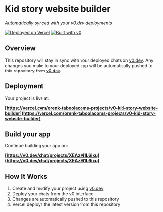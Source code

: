 # Kid story website builder

*Automatically synced with your [v0.dev](https://v0.dev) deployments*

[![Deployed on Vercel](https://img.shields.io/badge/Deployed%20on-Vercel-black?style=for-the-badge&logo=vercel)](https://vercel.com/orenk-taboolacoms-projects/v0-kid-story-website-builder)
[![Built with v0](https://img.shields.io/badge/Built%20with-v0.dev-black?style=for-the-badge)](https://v0.dev/chat/projects/XEAzM1L6ixu)

## Overview

This repository will stay in sync with your deployed chats on [v0.dev](https://v0.dev).
Any changes you make to your deployed app will be automatically pushed to this repository from [v0.dev](https://v0.dev).

## Deployment

Your project is live at:

**[https://vercel.com/orenk-taboolacoms-projects/v0-kid-story-website-builder](https://vercel.com/orenk-taboolacoms-projects/v0-kid-story-website-builder)**

## Build your app

Continue building your app on:

**[https://v0.dev/chat/projects/XEAzM1L6ixu](https://v0.dev/chat/projects/XEAzM1L6ixu)**

## How It Works

1. Create and modify your project using [v0.dev](https://v0.dev)
2. Deploy your chats from the v0 interface
3. Changes are automatically pushed to this repository
4. Vercel deploys the latest version from this repository